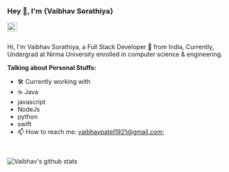 ### Hey 👋, I'm {Vaibhav Sorathiya}

<a href="https://www.linkedin.com/in/vaibhav-patel-19290/">
  <img align="left" alt="Vaibhav's Linkedin" width="22px" src="https://cdn.jsdelivr.net/npm/simple-icons@v3/icons/linkedin.svg" />
</a>

<br />
<br />

Hi, I'm Vaibhav Sorathiya, a Full Stack Developer 🚀 from India, Currently, Undergrad at Nirma University enrolled in computer science & engineering. 

**Talking about Personal Stuffs:**

- 🛠 Currently working with 
- :coffee: Java
- javascript
- NodeJs
- python
- swift
- 📫 How to reach me: vaibhavpatel1921@gmail.com;

<br/>



![Vaibhav's github stats](https://github-readme-stats.vercel.app/api?username=vaibhav1929&show_icons=true&hide_border=true)
